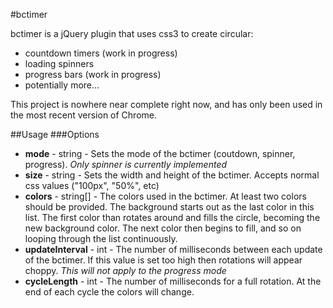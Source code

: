 #bctimer

bctimer is a jQuery plugin that uses css3 to create circular:
- countdown timers (work in progress)
- loading spinners
- progress bars (work in progress)
- potentially more...

This project is nowhere near complete right now, and has only been used in the most recent version of Chrome.

##Usage
###Options
- **mode** - string - Sets the mode of the bctimer (coutdown, spinner, progress). *Only spinner is currently implemented*
- **size** - string - Sets the width and height of the bctimer. Accepts normal css values ("100px", "50%", etc)
- **colors** - string[] - The colors used in the bctimer. At least two colors should be provided. The background starts out as the last color in this list. The first color than rotates around and fills the circle, becoming the new background color. The next color then begins to fill, and so on looping through the list continuously.
- **updateInterval** - int - The number of milliseconds between each update of the bctimer. If this value is set too high then rotations will appear choppy. *This will not apply to the progress mode*
- **cycleLength** - int - The number of milliseconds for a full rotation. At the end of each cycle the colors will change.